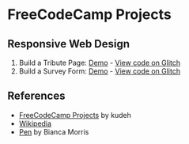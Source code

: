 # FreeCodeCamp Projects

## Responsive Web Design 
1. Build a Tribute Page: [Demo](https://ctsj.github.io/fcc-projects/Responsive%20Web%20Design/Tribute%20Page/) - [View code on Glitch](https://glitch.com/edit/#!/ctsj-tributepage)
2. Build a Survey Form: [Demo](https://ctsj.github.io/fcc-projects/Responsive%20Web%20Design/Survey%20Form/) - [View code on Glitch](https://glitch.com/edit/#!/ctsj-surveyform)


## References 
- [FreeCodeCamp Projects](https://github.com/kudeh/freecodecamp-projects) by kudeh
- [Wikipedia](https://en.wikipedia.org/wiki/Nikola_Tesla)
- [Pen](https://codepen.io/biancamorris/pen/pbVwOY) by Bianca Morris
